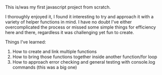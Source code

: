 This is/was my first javascript project from scratch. 

I thoroughly enjoyed it, I found it interesting to try and approach it with a variety of helper functions in mind. I have no doubt I've either overcomplicated the process or missed some simple things for efficiency here and there, regardless it was challenging yet fun to create. 

Things I've learned: 

1. How to create and link multiple functions
2. How to bring those functions together inside another function/for loop
3. How to approach error checking and general testing with console.log commands
    (this was a big one)